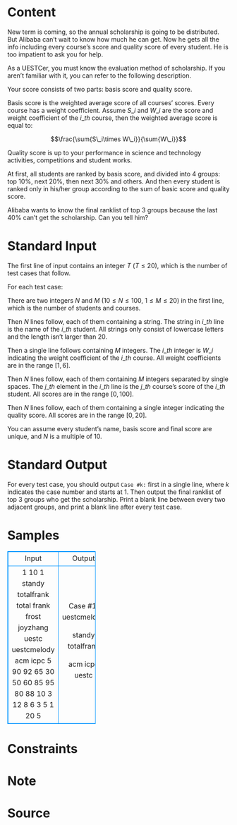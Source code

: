 
# Content

New term is coming, so the annual scholarship is going to be distributed. But Alibaba can’t wait to know how much he can get. Now he gets all the info including every course’s score and quality score of every student. He is too impatient to ask you for help.

As a UESTCer, you must know the evaluation method of scholarship. If you aren’t familiar with it, you can refer to the following description.

Your score consists of two parts: basis score and quality score.

Basis score is the weighted average score of all courses’ scores. Every course has a weight coefficient. Assume $S\_i$ and $W\_i$ are the score and weight coefficient of the $i\_{th}$ course, then the weighted average score is equal to:
                                         
$$\frac{\sum{S\_i\times W\_i}}{\sum{W\_i}}$$

Quality score is up to your performance in science and technology activities, competitions and student works.

At first, all students are ranked by basis score, and divided into $4$ groups: top $10\%$, next $20\%$, then next $30\%$ and others. And then every student is ranked only in his/her group according to the sum of basic score and quality score.

Alibaba wants to know the final ranklist of top $3$ groups because the last $40\%$ can’t get the scholarship. Can you tell him?

# Standard Input

The first line of input contains an integer $T$ ($T\leq 20$), which is the number of test cases that follow.

For each test case:

There are two integers $N$ and $M$ ($10\leq N\leq 100$, $1\leq M\leq 20$) in the first line, which is the number of students and courses. 

Then $N$ lines follow, each of them containing a string. The string in $i\_{th}$ line is the name of the $i\_{th}$ student. All strings only consist of lowercase letters and the length isn’t larger than $20$.

Then a single line follows containing $M$ integers. The $i\_{th}$ integer is $W\_i$ indicating the weight coefficient of the $i\_{th}$ course. All weight coefficients are in the range $[1,6]$.

Then $N$ lines follow, each of them containing $M$ integers separated by single spaces. The $j\_{th}$ element in the $i\_{th}$ line is the $j\_{th}$ course’s score of the $i\_{th}$ student. All scores are in the range $[0,100]$.

Then $N$ lines follow, each of them containing a single integer indicating the quality score. All scores are in the range $[0,20]$.

You can assume every student’s name, basis score and final score are unique, and $N$ is a multiple of $10$.

# Standard Output

For every test case, you should output `Case #k:` first in a single line, where $k$ indicates the case number and starts at $1$. Then output the final ranklist of top $3$ groups who get the scholarship. Print a blank line between every two adjacent groups, and print a blank line after every test case.

# Samples

<style>
        table,table tr th, table tr td { border:1px solid #0094ff; }
        table { width: 200px; min-height: 25px; line-height: 25px; text-align: center; border-collapse: collapse;}   
    </style>
<table>
	<tr>
		<td>Input</td>
		<td>Output</td>
	</tr>
<tr><td>1
10 1
standy
totalfrank
total
frank
frost
joyzhang
uestc
uestcmelody
acm
icpc
5
90
92
65
30
50
60
85
95
80
88
10
3
12
8
6
3
5
1
20
5</td><td>Case #1:
uestcmelody

standy
totalfrank

acm
icpc
uestc</td></tr></table>


# Constraints



# Note



# Source


